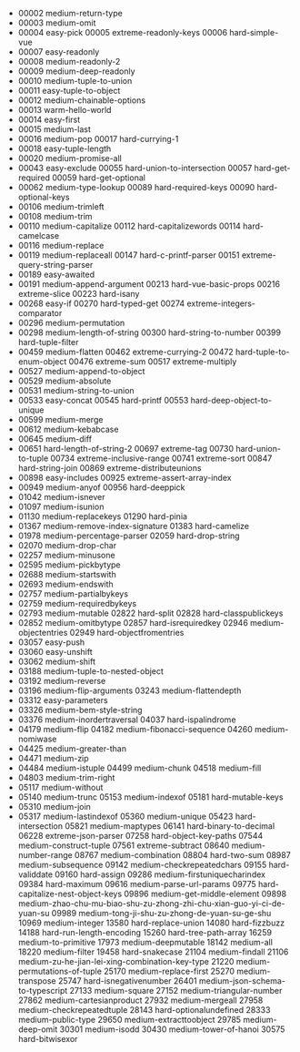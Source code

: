 + 00002 medium-return-type
+ 00003 medium-omit
+ 00004 easy-pick
00005 extreme-readonly-keys
00006 hard-simple-vue
+ 00007 easy-readonly
+ 00008 medium-readonly-2
+ 00009 medium-deep-readonly
+ 00010 medium-tuple-to-union
+ 00011 easy-tuple-to-object
+ 00012 medium-chainable-options
+ 00013 warm-hello-world
+ 00014 easy-first
+ 00015 medium-last
+ 00016 medium-pop
00017 hard-currying-1
+ 00018 easy-tuple-length
+ 00020 medium-promise-all
+ 00043 easy-exclude
00055 hard-union-to-intersection
00057 hard-get-required
00059 hard-get-optional
+ 00062 medium-type-lookup
00089 hard-required-keys
00090 hard-optional-keys
+ 00106 medium-trimleft
+ 00108 medium-trim
+ 00110 medium-capitalize
00112 hard-capitalizewords
00114 hard-camelcase
+ 00116 medium-replace
+ 00119 medium-replaceall
00147 hard-c-printf-parser
00151 extreme-query-string-parser
+ 00189 easy-awaited
+ 00191 medium-append-argument
00213 hard-vue-basic-props
00216 extreme-slice
00223 hard-isany
+ 00268 easy-if
00270 hard-typed-get
00274 extreme-integers-comparator
+ 00296 medium-permutation
+ 00298 medium-length-of-string
00300 hard-string-to-number
00399 hard-tuple-filter
+ 00459 medium-flatten
00462 extreme-currying-2
00472 hard-tuple-to-enum-object
00476 extreme-sum
00517 extreme-multiply
+ 00527 medium-append-to-object
+ 00529 medium-absolute
+ 00531 medium-string-to-union
+ 00533 easy-concat
00545 hard-printf
00553 hard-deep-object-to-unique
+ 00599 medium-merge
+ 00612 medium-kebabcase
+ 00645 medium-diff
+ 00651 hard-length-of-string-2
00697 extreme-tag
00730 hard-union-to-tuple
00734 extreme-inclusive-range
00741 extreme-sort
00847 hard-string-join
00869 extreme-distributeunions
+ 00898 easy-includes
00925 extreme-assert-array-index
+ 00949 medium-anyof
00956 hard-deeppick
+ 01042 medium-isnever
+ 01097 medium-isunion
+ 01130 medium-replacekeys
01290 hard-pinia
+ 01367 medium-remove-index-signature
01383 hard-camelize
+ 01978 medium-percentage-parser
02059 hard-drop-string
+ 02070 medium-drop-char
+ 02257 medium-minusone
+ 02595 medium-pickbytype
+ 02688 medium-startswith
+ 02693 medium-endswith
+ 02757 medium-partialbykeys
+ 02759 medium-requiredbykeys
+ 02793 medium-mutable
02822 hard-split
02828 hard-classpublickeys
+ 02852 medium-omitbytype
02857 hard-isrequiredkey
02946 medium-objectentries
02949 hard-objectfromentries
+ 03057 easy-push
+ 03060 easy-unshift
+ 03062 medium-shift
+ 03188 medium-tuple-to-nested-object
+ 03192 medium-reverse
+ 03196 medium-flip-arguments
03243 medium-flattendepth
+ 03312 easy-parameters
+ 03326 medium-bem-style-string
+ 03376 medium-inordertraversal
04037 hard-ispalindrome
+ 04179 medium-flip
04182 medium-fibonacci-sequence
04260 medium-nomiwase
+ 04425 medium-greater-than
+ 04471 medium-zip
+ 04484 medium-istuple
04499 medium-chunk
04518 medium-fill
+ 04803 medium-trim-right
+ 05117 medium-without
+ 05140 medium-trunc
05153 medium-indexof
05181 hard-mutable-keys
+ 05310 medium-join
+ 05317 medium-lastindexof
05360 medium-unique
05423 hard-intersection
05821 medium-maptypes
06141 hard-binary-to-decimal
06228 extreme-json-parser
07258 hard-object-key-paths
07544 medium-construct-tuple
07561 extreme-subtract
08640 medium-number-range
08767 medium-combination
08804 hard-two-sum
08987 medium-subsequence
09142 medium-checkrepeatedchars
09155 hard-validdate
09160 hard-assign
09286 medium-firstuniquecharindex
09384 hard-maximum
09616 medium-parse-url-params
09775 hard-capitalize-nest-object-keys
09896 medium-get-middle-element
09898 medium-zhao-chu-mu-biao-shu-zu-zhong-zhi-chu-xian-guo-yi-ci-de-yuan-su
09989 medium-tong-ji-shu-zu-zhong-de-yuan-su-ge-shu
10969 medium-integer
13580 hard-replace-union
14080 hard-fizzbuzz
14188 hard-run-length-encoding
15260 hard-tree-path-array
16259 medium-to-primitive
17973 medium-deepmutable
18142 medium-all
18220 medium-filter
19458 hard-snakecase
21104 medium-findall
21106 medium-zu-he-jian-lei-xing-combination-key-type
21220 medium-permutations-of-tuple
25170 medium-replace-first
25270 medium-transpose
25747 hard-isnegativenumber
26401 medium-json-schema-to-typescript
27133 medium-square
27152 medium-triangular-number
27862 medium-cartesianproduct
27932 medium-mergeall
27958 medium-checkrepeatedtuple
28143 hard-optionalundefined
28333 medium-public-type
29650 medium-extracttoobject
29785 medium-deep-omit
30301 medium-isodd
30430 medium-tower-of-hanoi
30575 hard-bitwisexor
